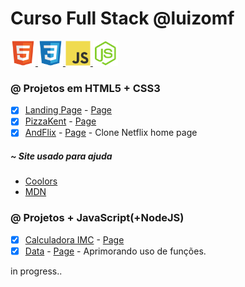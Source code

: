 # Curso Full Stack @luizomf

<a href="https://developer.mozilla.org/pt-BR/docs/Web/HTML" target="_blank"> <img src="img/html5.svg" alt="html5" width="40" height="40"/> </a> <a href="https://developer.mozilla.org/pt-BR/docs/Web/CSS" target="_blank"> <img src="img/css3.svg" alt="css3" width="40" height="40"/> </a> <a href="https://developer.mozilla.org/en-US/docs/Web/JavaScript" target="_blank"> <img src="img/javascript.svg" alt="javascript" width="40" height="40"/> </a> <a href="https://developer.mozilla.org/pt-BR/docs/Glossary/Node.js" target="_blank"> <img src="img/nodejs.svg" alt="nodejs" width="40" height="40"/> </a>


### @ Projetos em HTML5 + CSS3

- [x] [Landing Page](https://github.com/rafaelcastrobr/CourseFullStack/tree/master/Html_CSS/Landing-page) - [Page](https://rafaelcastrobr.github.io/CourseFullStack/Html_CSS/Landing-page/)
- [x] [PizzaKent](https://github.com/rafaelcastrobr/CourseFullStack/tree/master/Html_CSS/PizzaKent) - [Page](https://pizzakent.netlify.app/)
- [x] [AndFlix](https://github.com/rafaelcastrobr/CourseFullStack/tree/master/Html_CSS/PizzaKent) - [Page](https://rafaelcastrobr.github.io/CourseFullStack/Html_CSS/AndFlix/) - Clone Netflix home page

##### ~ Site usado para ajuda

- [Coolors](https://coolors.co/)
- [MDN](https://developer.mozilla.org/)


### @ Projetos + JavaScript(+NodeJS)

- [x] [Calculadora IMC](https://github.com/rafaelcastrobr/CourseFullStack/tree/master/JavaScript/exercicio/IMC) - [Page](https://rafaelcastrobr.github.io/CourseFullStack//JavaScript/exercicio/IMC/index.html)
- [x] [Data](https://github.com/rafaelcastrobr/CourseFullStack/tree/master/JavaScript/exercicio/Date) - [Page](https://rafaelcastrobr.github.io/CourseFullStack//JavaScript/exercicio/Date/index.html) - Aprimorando uso de funções.

in progress..
